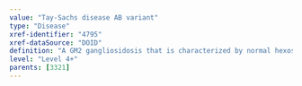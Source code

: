 ```yaml
---
value: "Tay-Sachs disease AB variant"
type: "Disease"
xref-identifier: "4795"
xref-dataSource: "DOID"
definition: "A GM2 gangliosidosis that is characterized by normal hexosaminidase A (HEXA) and hexosaminidase B (HEXB) but the inability to form a functional GM2 activator complex.|OMIM mapping confirmed by DO. [SN]."
level: "Level 4+"
parents: [3321]
---
```

